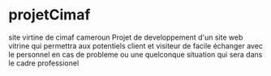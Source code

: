 # projetCimaf
site virtine de cimaf cameroun
Projet de developpement d'un site web vitrine qui permettra aux potentiels client et visiteur de facile échanger avec le personnel 
en cas de probleme ou une quelconque situation qui sera dans le cadre professionel
